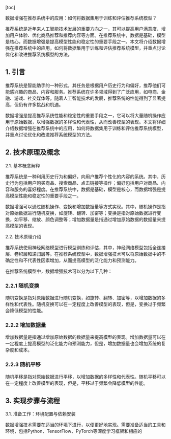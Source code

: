 
[toc]                    
                
                
数据增强在推荐系统中的应用：如何将数据集用于训练和评估推荐系统模型？

推荐系统是近年来人工智能技术发展的重要方向之一，其可以提高用户满意度、增加用户体验、优化商品推荐和推荐内容等方面。在推荐系统中，数据是基础，模型是核心，而数据增强是提高模型性能和稳定性的重要手段之一。本文将介绍数据增强在推荐系统中的应用，如何将数据集用于训练和评估推荐系统模型，并重点讨论优化和改进推荐系统模型的方法。

## 1. 引言

推荐系统是智能助手的一种形式，其任务是根据用户历史行为和偏好，推荐他们可能感兴趣的商品、内容和服务。推荐系统在许多领域得到了广泛应用，如电商、金融、游戏、社交媒体等。随着人工智能技术的发展，推荐系统的性能得到了显著提高，但仍有许多挑战和机遇。

数据增强是提高推荐系统性能和稳定性的重要手段之一，它可以将大量随机操作应用于原始数据，以增强数据的多样性和代表性，从而改善模型的表现。本文将详细介绍数据增强在推荐系统中的应用，如何将数据集用于训练和评估推荐系统模型，并重点讨论优化和改进推荐系统模型的方法。

## 2. 技术原理及概念

2.1. 基本概念解释

推荐系统是一种利用历史行为和偏好，向用户推荐个性化的内容的系统。其中，历史行为包括用户购买商品、搜索商品、点击链接等操作；偏好包括用户对商品、内容和服务的喜好程度。在推荐系统中，数据是基础，模型是核心，而数据增强是提高模型性能和稳定性的重要手段之一。

数据增强可以通过随机操作、变换和增加数据量等方式实现。其中，随机操作是指对原始数据进行随机变换，如旋转、翻转、加密等；变换是指对原始数据进行变换，如平移、缩放、颜色调整等；增加数据量是指通过增加原始数据的数据量来提高模型的表现。

2.2. 技术原理介绍

推荐系统使用神经网络模型进行模型训练和评估，其中，神经网络模型包括全连接层、卷积层和递归层等。在推荐系统模型中，数据增强技术可以将原始数据中的不确定性和不代表性因素增加，从而提高模型的泛化能力和预测能力。

在推荐系统模型中，数据增强技术可以分为以下几种：

### 2.2.1 随机变换

随机变换是指对原始数据进行随机变换，如旋转、翻转、加密等，以增加数据的多样性和代表性。随机变换可以在一定程度上改善模型的表现，但是，变换过于频繁会降低模型的性能。

### 2.2.2 增加数据量

增加数据量是指通过增加原始数据的数据量来提高模型的表现。增加数据量可以在一定程度上提高模型的泛化能力和预测能力，但是，增加数据量也会增加系统的复杂度和成本。

### 2.2.3 随机平移

随机平移是指对原始数据进行平移，以增加数据的多样性和代表性。随机平移可以在一定程度上改善模型的表现，但是，平移过于频繁会降低模型的性能。

## 3. 实现步骤与流程

3.1. 准备工作：环境配置与依赖安装

数据增强技术需要在适当的环境下进行，以便更好地实现。需要准备适当的工具和环境，包括Python、TensorFlow、PyTorch等深度学习框架和相应的

